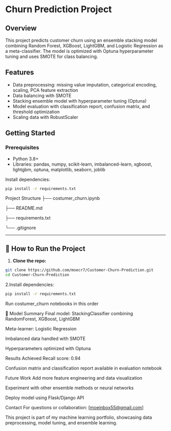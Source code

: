 # Churn Prediction Project

## Overview
This project predicts customer churn using an ensemble stacking model combining Random Forest, XGBoost, LightGBM, and Logistic Regression as a meta-classifier. The model is optimized with Optuna hyperparameter tuning and uses SMOTE for class balancing.

## Features
- Data preprocessing: missing value imputation, categorical encoding, scaling, PCA feature extraction
- Data balancing with SMOTE
- Stacking ensemble model with hyperparameter tuning (Optuna)
- Model evaluation with classification report, confusion matrix, and threshold optimization
- Scaling data with RobustScaler

## Getting Started

### Prerequisites
- Python 3.8+
- Libraries: pandas, numpy, scikit-learn, imbalanced-learn, xgboost, lightgbm, optuna, matplotlib, seaborn, joblib

Install dependencies:
```bash
pip install -r requirements.txt
```
Project Structure
├── costumer_churn.ipynb

├── README.md

├── requirements.txt

└── .gitignore

---

## 🚀 How to Run the Project

1. **Clone the repo:**

```bash
git clone https://github.com/moecr7/Customer-Churn-Prediction.git
cd Customer-Churn-Prediction
```
2.Install dependencies:

```bash
pip install -r requirements.txt
```


Run costumer_churn notebooks in this order

🧠 Model Summary
Final model: StackingClassifier combining RandomForest, XGBoost, LightGBM

Meta-learner: Logistic Regression

Imbalanced data handled with SMOTE

Hyperparameters optimized with Optuna


Results
Achieved Recall score: 0.94

Confusion matrix and classification report available in evaluation notebook

Future Work
Add more feature engineering and data visualization

Experiment with other ensemble methods or neural networks

Deploy model using Flask/Django API

Contact
For questions or collaboration: [moeinbox55@gmail.com]

This project is part of my machine learning portfolio, showcasing data preprocessing, model tuning, and ensemble learning.
